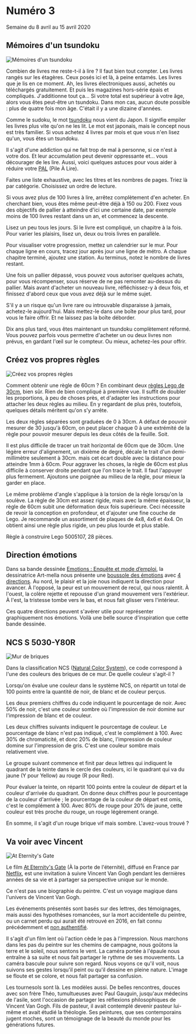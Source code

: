 # Numéro 3

Semaine du 8 avril au 15 avril 2020

## Mémoires d'un tsundoku

![Mémoires d'un tsundoku](images/memoires-d-un-tsundoku.jpg)

Combien de livres me reste-t-il à lire ?
Il faut bien tout compter.
Les livres rangés sur les étagères.
Ceux posés ici et là, à peine entamés.
Les livres que je lis en ce moment.
Ah, les livres électroniques aussi, achetés ou téléchargés gratuitement.
Et puis les magazines hors-série épais et compliqués.
J'additionne tout ça...
Si votre total est supérieur à votre âge,
alors vous êtes peut-être un tsundoku.
Dans mon cas, aucun doute possible : plus de quatre fois mon âge.
C'était il y a une dizaine d'années.

Comme le sudoku, le mot [tsundoku][] nous vient du Japon.
Il signifie empiler les livres plus vite qu'on ne les lit.
Le mot est japonais, mais le concept nous est très familier.
Si vous achetez 4 livres par mois et que vous n'en lisez qu'un,
vous êtes un tsundoku.

Il s'agit d'une addiction qui ne fait trop de mal à personne,
si ce n'est à votre dos. Et leur accumulation peut devenir
oppressante et... vous décourager de les lire. Aussi, voici
quelques astuces pour vous aider à réduire votre [PAL][] (Pile À Lire).

Faites une liste exhaustive, avec les titres et les nombres de pages.
Triez là par catégorie. Choisissez un ordre de lecture.

Si vous avez plus de 100 livres à lire, arrêtez complètement d'en acheter.
En cherchant bien, vous êtes même peut-être déjà à 150 ou 200.
Fixez vous des objectifs de pallier à atteindre d'ici une certaine date,
par exemple moins de 100 livres restant dans un an, et commencez la descente.

Lisez un peu tous les jours. Si le livre est compliqué, un chapitre à la fois.
Pour varier les plaisirs, lisez un, deux ou trois livres en parallèle.

Pour visualiser votre progression, mettez un calendrier sur le mur.
Pour chaque ligne en cours, tracez jour après jour une ligne de métro.
A chaque chapitre terminé, ajoutez une station.
Au terminus, notez le nombre de livres restant.

Une fois un pallier dépassé, vous pouvez vous autoriser quelques achats,
pour vous récompenser, sous réserve de ne pas remonter au-dessus du pallier.
Mais avant d'acheter un nouveau livre, réfléchissez-y à deux fois,
et finissez d'abord ceux que vous avez déjà sur le même sujet.

S'il y a un risque qu'un livre rare ou introuvable disparaisse à jamais,
achetez-le aujourd'hui. Mais mettez-le dans une boîte pour plus tard,
pour vous le faire offrir. Et ne laissez pas la boîte déborder.

Dix ans plus tard, vous êtes maintenant un tsundoku complètement réformé.
Vous pouvez parfois vous permettre d'acheter un ou deux livres non prévus,
en gardant l'œil sur le compteur. Ou mieux, achetez-les pour offrir.

[tsundoku]: https://en.wikipedia.org/wiki/Tsundoku
[PAL]: https://www.huffingtonpost.fr/2017/10/14/ce-que-signifie-votre-pal-votre-pile-a-lire-qui-sagrandit-de-jour-en-jour_a_23223392/

## Créez vos propres règles

![Créez vos propres règles](images/creez-vos-propres-regles.jpg)

Comment obtenir une règle de 60cm ?
En combinant deux [règles Lego de 30cm][LEGO_RULER], bien sûr.
Rien de bien compliqué à première vue.
Il suffit de doubler les proportions, à peu de choses près,
et d'adapter les instructions pour attacher les deux règles au milieu.
En y regardant de plus près, toutefois,
quelques détails méritent qu'on s'y arrête.

Les deux règles séparées sont graduées de 0 à 30cm. A défaut de pouvoir
mesurer de 30 jusqu'à 60cm, on peut placer chaque 0 à une extrémité de
la règle pour pouvoir mesurer depuis les deux côtés de la feuille. Soit.

Il est plus difficile de tracer un trait horizontal de 60cm que de 30cm.
Une légère erreur d'alignement, un dixième de degré,
décale le trait d'un demi-millimètre seulement à 30cm.
mais cet écart double avec la distance pour atteindre 1mm à 60cm.
Pour aggraver les choses, la règle de 60cm est plus difficile à conserver
droite pendant que l'on trace le trait. Il faut l'appuyer plus fermement.
Ajoutons une poignée au milieu de la règle, pour mieux la garder en place.

Le même problème d'angle s'applique à la torsion de la règle lorsqu'on
la soulève. La règle de 30cm est assez rigide, mais avec la même épaisseur,
la règle de 60cm subit une déformation deux fois supérieure. Ceci nécessite de
revoir la conception en profondeur, et d'ajouter une fine couche de Lego.
Je recommande un assortiment de plaques de 4x8, 4x6 et 4x4.
On obtient ainsi une règle plus rigide, un peu plus lourde et plus stable.

Règle à construire Lego 5005107, 28 pièces.

[LEGO_RULER]: https://www.lego.com/fr-fr/product/lego-buildable-ruler-5005107

## Direction émotions

Dans sa bande dessinée [Emotions : Enquête et mode d’emploi][EMOTIONS],
la dessinatrice Art-mella nous présente
une [boussole des émotions][BOUSSOLE] avec [4 directions][4DIRECTIONS].
Au nord, le plaisir et la joie nous indiquent la direction pour avancer.
À l'opposé, la peur est un mouvement de recul, qui nous ralentit.
À l'ouest, la colère rejette et repousse d'un grand mouvement vers l'extérieur.
À l'est, la tristesse tombe vers le bas, et nous fait glisser vers l'intérieur.

Ces quatre directions peuvent s'avérer utile pour représenter graphiquement
nos émotions. Voilà une belle source d'inspiration que cette bande dessinée.

[EMOTIONS]: http://conscience-quantique.com/category/bd/emotions/
[BOUSSOLE]: https://conscience-quantique.com/extrait-4-la-boussole-des-emotions/
[4DIRECTIONS]: https://conscience-quantique.com/extrait-3-les-4-directions-des-emotions/

## NCS S 5030-Y80R

![Mur de briques](images/brick-wall.jpg)

Dans la classification NCS ([Natural Color System][NCS]),
ce code correspond à l'une des couleurs des briques de ce mur.
De quelle couleur s'agit-il ?

Lorsqu'on évalue une couleur dans le système NCS, on répartit un total
de 100 points entre la quantité de noir, de blanc et de couleur perçus.

Les deux premiers chiffres du code indiquent le pourcentage de noir.
Avec 50% de noir, c'est une couleur sombre où l'impression de noir domine
sur l'impression de blanc et de couleur.

Les deux chiffres suivants indiquent le pourcentage de couleur.
Le pourcentage de blanc n'est pas indiqué, c'est le complément à 100.
Avec 30% de chromaticité, et donc 20% de blanc, l'impression de couleur domine
sur l'impression de gris. C'est une couleur sombre mais relativement vive.

Le groupe suivant commence et finit par deux lettres
qui indiquent le quadrant de la teinte dans le cercle des couleurs,
ici le quadrant qui va du jaune (Y pour Yellow) au rouge (R pour Red).

Pour évaluer la teinte, on répartit 100 points
entre la couleur de départ et la couleur d'arrivée du quadrant.
On donne deux chiffres pour le pourcentage de la couleur d'arrivée ;
le pourcentage de la couleur de départ est omis, c'est le complément à 100.
Avec 80% de rouge pour 20% de jaune, cette couleur est très proche du rouge,
un rouge légèrement orangé.

En somme, il s'agit d'un rouge brique vif mais sombre. L'avez-vous trouvé ?

[NCS]: https://ncscolour.com/

## Va voir avec Vincent

![At Eternity's Gate](images/va-voir-vincent.jpg)

Le film [At Eternity's Gate][MOVIE] (À la porte de l'éternité),
diffusé en France par [Netflix][NETFLIX],
est une invitation à suivre Vincent Van Gogh pendant les dernières années
de sa vie et à partager sa perspective unique sur le monde.

Ce n'est pas une biographie du peintre.
C'est un voyage magique dans l'univers de Vincent Van Gogh.

Les événements présentés sont basés sur des lettres, des témoignages,
mais aussi des hypothèses romancées, sur la mort accidentelle du peintre,
ou un carnet perdu qui aurait été retrouvé en 2016,
en fait connu précédemment et [non authentifié][NOT_VAN_GOGH].

Il s'agit d'un film lent où l'action cède le pas à l'impression.
Nous marchons dans les pas du peintre sur les chemins de campagne,
nous goûtons la terre et le soleil, nous sentons le vent.
La caméra portée à l'épaule nous entraîne à sa suite et nous fait
partager le rythme de ses mouvements.
La caméra bascule pour suivre son regard. Nous voyons ce qu'il voit,
nous suivons ses gestes lorsqu'il peint ou qu'il dessine en pleine nature.
L'image se floute et se colore, et nous fait partager sa confusion.

Les tournesols sont là. Les modèles aussi. De belles rencontres, douces avec
son frère Théo, tumultueuses avec Paul Gauguin, jusqu'aux médecins de l'asile,
sont l'occasion de partager les réflexions philosophiques de Vincent Van Gogh.
Fils de pasteur, il avait contemplé devenir pasteur lui-même et avait
étudié la théologie. Ses peintures, que ses contemporains jugent moches,
sont un témoignage de la beauté du monde pour les générations futures.

[MOVIE]: https://www.ateternitysgate-film.com/
[NETFLIX]: https://www.netflix.com/watch/81020388
[NOT_VAN_GOGH]: https://www.vangoghmuseum.nl/en/news-and-press/press-releases/found-sketchbook-with-drawings-is-not-by-van-gogh-according-to-van-gogh-museum

